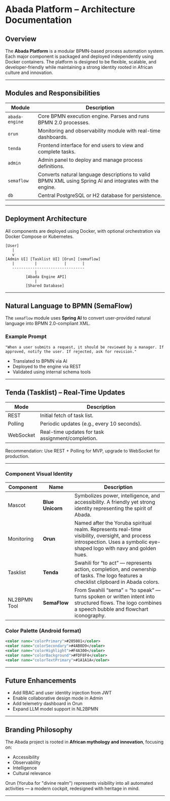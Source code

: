 
# Abada Platform – Architecture Documentation

## Overview

The **Abada Platform** is a modular BPMN-based process automation system. Each major component is packaged and deployed independently using Docker containers. The platform is designed to be flexible, scalable, and developer-friendly while maintaining a strong identity rooted in African culture and innovation.

---

## Modules and Responsibilities

| Module         | Description                                                                                              |
|----------------|----------------------------------------------------------------------------------------------------------|
| `abada-engine` | Core BPMN execution engine. Parses and runs BPMN 2.0 processes.                                          |
| `orun`         | Monitoring and observability module with real-time dashboards.                                           |
| `tenda`        | Frontend interface for end users to view and complete tasks.                                             |
| `admin`        | Admin panel to deploy and manage process definitions.                                                    |
| `semaflow`     | Converts natural language descriptions to valid BPMN XML using Spring AI and integrates with the engine. |
| `db`           | Central PostgreSQL or H2 database for persistence.                                                       |

---

## Deployment Architecture

All components are deployed using Docker, with optional orchestration via Docker Compose or Kubernetes.

```
[User]
   |
   v
[Admin UI] [Tasklist UI] [Orun] [semaflow]
   |         |            |       |
   --------------------------------
             |
         [Abada Engine API]
             |
         [Shared Database]
```

---

## Natural Language to BPMN (SemaFlow)

The `semaflow` module uses **Spring AI** to convert user-provided natural language into BPMN 2.0-compliant XML.

### Example Prompt

```
"When a user submits a request, it should be reviewed by a manager. If approved, notify the user. If rejected, ask for revision."
```

- Translated to BPMN via AI
- Deployed to the engine via REST
- Validated using internal schema tools

---

## Tenda (Tasklist) – Real-Time Updates

| Mode         | Description |
|--------------|-------------|
| REST         | Initial fetch of task list. |
| Polling      | Periodic updates (e.g., every 10 seconds). |
| WebSocket    | Real-time updates for task assignment/completion. |

Recommendation: Use REST + Polling for MVP, upgrade to WebSocket for production.

---

### Component Visual Identity

| Component    | Name         | Description |
|--------------|--------------|-------------|
| Mascot       | **Blue Unicorn** | Symbolizes power, intelligence, and accessibility. A friendly yet strong identity representing the spirit of Abada. |
| Monitoring   | **Orun**     | Named after the Yoruba spiritual realm. Represents real-time visibility, oversight, and process introspection. Uses a symbolic eye-shaped logo with navy and golden hues. |
| Tasklist     | **Tenda**    | Swahili for “to act” — represents action, completion, and ownership of tasks. The logo features a checklist clipboard in Abada colors. |
| NL2BPMN Tool | **SemaFlow** | From Swahili “sema” = “to speak” — turns spoken or written intent into structured flows. The logo combines a speech bubble and flowchart iconography. |

### Color Palette (Android format)

```xml
<color name="colorPrimary">#205081</color>
<color name="colorSecondary">#4AB0D9</color>
<color name="colorHighlight">#F4A300</color>
<color name="colorBackground">#FDF8F4</color>
<color name="colorTextPrimary">#1A1A1A</color>
```

---

## Future Enhancements

- Add RBAC and user identity injection from JWT
- Enable collaborative design mode in Admin
- Add telemetry dashboard in Orun
- Expand LLM model support in NL2BPMN

---

## Branding Philosophy

The Abada project is rooted in **African mythology and innovation**, focusing on:
- Accessibility
- Observability
- Intelligence
- Cultural relevance

Orun (Yoruba for "divine realm") represents visibility into all automated activities — a modern cockpit, redesigned with heritage in mind.

---

